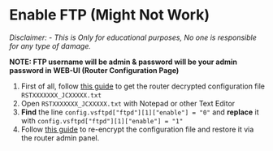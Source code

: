 # Enable FTP (Might Not Work)

*Disclaimer: - This is Only for educational purposes, No one is responsible for any type of damage.*

**NOTE:  FTP username will be admin & password will be your admin password in WEB-UI (Router Configuration Page)**

1. First of all, follow [this guide](https://github.com/itsyourap/JioFiber-Home-Gateway/blob/master/Instructions/Decrypt-Router-Configuration-File.md) to get the router decrypted configuration file `RSTXXXXXXX_JCXXXXX.txt`
2. Open `RSTXXXXXXX_JCXXXXX.txt` with Notepad or other Text Editor 
3. **Find** the line 
`config.vsftpd["ftpd"][1]["enable"] = "0"`
and **replace** it with
`config.vsftpd["ftpd"][1]["enable"] = "1"`
4. Follow [this guide](https://github.com/itsyourap/JioFiber-Home-Gateway/blob/master/Instructions/Encrypt-Router-Configuration-File.md) to re-encrypt the configuration file and restore it via the router admin panel.
